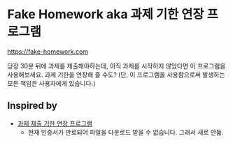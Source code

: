 # Fake Homework aka 과제 기한 연장 프로그램

https://fake-homework.com

당장 30분 뒤에 과제를 제출해야하는데, 아직 과제를 시작하지 않았다면 이 프로그램을 사용해보세요. 과제 기한을 연장해 줄 수도?
(단, 이 프로그램을 사용함으로써 발생하는 모든 책임은 사용자에게 있습니다.)

## Inspired by
- [과제 제출 기한 연장 프로그램](http://homework.lkl.kr/)
  - 현재 인증서가 만료되어 파일을 다운로드 받을 수 없습니다. 그래서 새로 만듦.